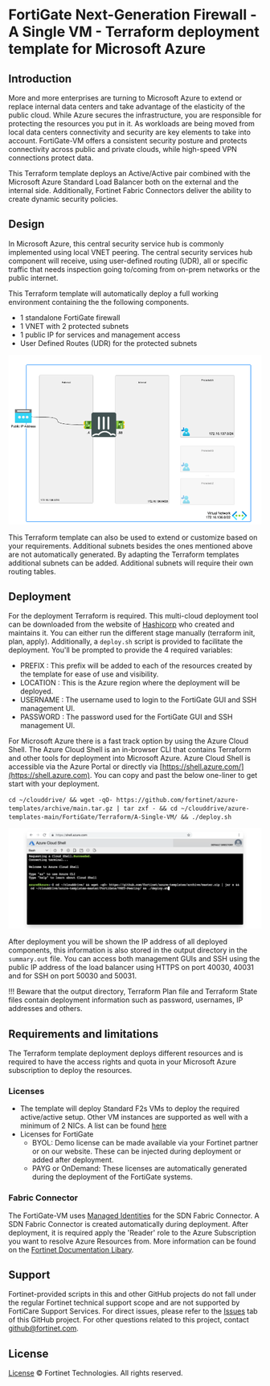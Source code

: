 # FortiGate Next-Generation Firewall - A Single VM - Terraform deployment template for Microsoft Azure

## Introduction

More and more enterprises are turning to Microsoft Azure to extend or replace internal data centers and take advantage of the elasticity of the public cloud. While Azure secures the infrastructure, you are responsible for protecting the resources you put in it. As workloads are being moved from local data centers connectivity and security are key elements to take into account. FortiGate-VM offers a consistent security posture and protects connectivity across public and private clouds, while high-speed VPN connections protect data.

This Terraform template deploys an Active/Active pair combined with the Microsoft Azure Standard Load Balancer both on the external and the internal side. Additionally, Fortinet Fabric Connectors deliver the ability to create dynamic security policies.

## Design

In Microsoft Azure, this central security service hub is commonly implemented using local VNET peering. The central security services hub component will receive, using user-defined routing (UDR), all or specific traffic that needs inspection going to/coming from on-prem networks or the public internet.

This Terraform template will automatically deploy a full working environment containing the the following components.

- 1 standalone FortiGate firewall
- 1 VNET with 2 protected subnets
- 1 public IP for services and management access
- User Defined Routes (UDR) for the protected subnets

![VNET peering design](../../A-Single-VM/images/fgt-single-vm.png)

This Terraform template can also be used to extend or customize based on your requirements. Additional subnets besides the ones mentioned above are not automatically generated. By adapting the Terraform templates additional subnets can be added. Additional subnets will require their own routing tables.

## Deployment

For the deployment Terraform is required. This multi-cloud deployment tool can be downloaded from the website of [Hashicorp](https://www.terraform.io/) who created and maintains it. You can either run the different stage manually (terraform init, plan, apply). Additionally, a `deploy.sh` script is provided to facilitate the deployment. You'll be prompted to provide the 4 required variables:

- PREFIX : This prefix will be added to each of the resources created by the template for ease of use and visibility.
- LOCATION : This is the Azure region where the deployment will be deployed.
- USERNAME : The username used to login to the FortiGate GUI and SSH management UI.
- PASSWORD : The password used for the FortiGate GUI and SSH management UI.

For Microsoft Azure there is a fast track option by using the Azure Cloud Shell. The Azure Cloud Shell is an in-browser CLI that contains Terraform and other tools for deployment into Microsoft Azure. Azure Cloud Shell is accessible via the Azure Portal or directly via [https://shell.azure.com/](https://shell.azure.com). You can copy and past the below one-liner to get start with your deployment.

`cd ~/clouddrive/ && wget -qO- https://github.com/fortinet/azure-templates/archive/main.tar.gz | tar zxf - && cd ~/clouddrive/azure-templates-main/FortiGate/Terraform/A-Single-VM/ && ./deploy.sh`

![Azure Cloud Shell](images/azure-cloud-shell.png)

After deployment you will be shown the IP address of all deployed components, this information is also stored in the output directory in the `summary.out` file. You can access both management GUIs and SSH using the public IP address of the load balancer using HTTPS on port 40030, 40031 and for SSH on port 50030 and 50031.

!!! Beware that the output directory, Terraform Plan file and Terraform State files contain deployment information such as password, usernames, IP addresses and others.

## Requirements and limitations

The Terraform template deployment deploys different resources and is required to have the access rights and quota in your Microsoft Azure subscription to deploy the resources.

### Licenses

- The template will deploy Standard F2s VMs to deploy the required active/active setup. Other VM instances are supported as well with a minimum of 2 NICs. A list can be found [here](https://docs.fortinet.com/document/fortigate-public-cloud/7.0.0/azure-administration-guide/562841/instance-type-support)
- Licenses for FortiGate
  - BYOL: Demo license can be made available via your Fortinet partner or on our website. These can be injected during deployment or added after deployment.
  - PAYG or OnDemand: These licenses are automatically generated during the deployment of the FortiGate systems.

### Fabric Connector

The FortiGate-VM uses [Managed Identities](https://docs.microsoft.com/en-us/azure/active-directory/managed-identities-azure-resources/) for the SDN Fabric Connector. A SDN Fabric Connector is created automatically during deployment. After deployment, it is required apply the 'Reader' role to the Azure Subscription you want to resolve Azure Resources from. More information can be found on the [Fortinet Documentation Libary](https://docs.fortinet.com/document/fortigate-public-cloud/7.2.0/azure-administration-guide/236610/configuring-an-sdn-connector-using-a-managed-identity).

## Support

Fortinet-provided scripts in this and other GitHub projects do not fall under the regular Fortinet technical support scope and are not supported by FortiCare Support Services.
For direct issues, please refer to the [Issues](https://github.com/fortinet/azure-templates/issues) tab of this GitHub project.
For other questions related to this project, contact [github@fortinet.com](mailto:github@fortinet.com).

## License

[License](/../../blob/main/LICENSE) © Fortinet Technologies. All rights reserved.

